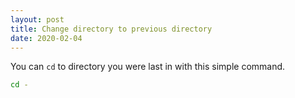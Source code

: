 ```yaml
---
layout: post
title: Change directory to previous directory
date: 2020-02-04
---
```


You can `cd` to directory you were last in with this simple command.

```bash
cd -
```

